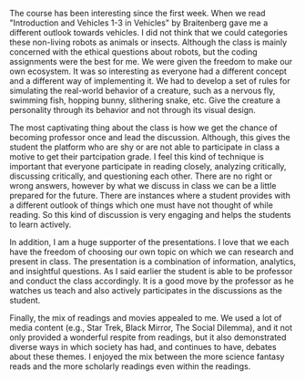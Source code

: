 The course has been interesting since the first week. When we read "Introduction and Vehicles 1-3 in Vehicles" by Braitenberg gave me a different outlook towards vehicles. I did not think that we could categories these non-living robots as animals or insects. Although the class is mainly concerned with the ethical questions about robots, but the coding assignments were the best for me. We were given the freedom to make our own ecosystem. It was so interesting as everyone had a different concept and a different way of implementing it. We had to develop a set of rules for simulating the real-world behavior of a creature, such as a nervous fly, swimming fish, hopping bunny, slithering snake, etc. Give the creature a personality through its behavior and not through its visual design. 

The most captivating thing about the class is how we get the chance of becoming professor once and lead the discussion. Although, this gives the student the platform who are shy or are not able to participate in class a motive to get their partcipation grade. I feel this kind of technique is important that everyone participate in reading closely, analyzing critically, discussing critically, and questioning each other. There are no right or wrong answers, however by what we discuss in class we can be a little prepared for the future. There are instances where a student provides with a different outlook of things which one must have not thought of while reading. So this kind of discussion is very engaging and helps the students to learn actively. 

In addition, I am a huge supporter of the presentations. I love that we each have the freedom of choosing our own topic on which we can research and present in class. The presentation is a combination of information, analytics, and insightful questions. As I said earlier the student is able to be professor and conduct the class accordingly. It is a good move by the professor as he watches us teach and also actively participates in the discussions as the student. 

Finally, the mix of readings and movies appealed to me. We used a lot of media content (e.g., Star Trek, Black Mirror, The Social Dilemma), and it not only provided a wonderful respite from readings, but it also demonstrated diverse ways in which society has had, and continues to have, debates about these themes. I enjoyed the mix between the more science fantasy reads and the more scholarly readings even within the readings.
